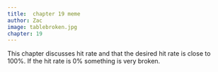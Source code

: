 ```yaml
---
title:  chapter 19 meme
author: Zac
image: tablebroken.jpg
chapter: 19
---
```

This chapter discusses hit rate and that the desired hit rate is close to 100%.  If the hit rate is 0% something is very broken.  